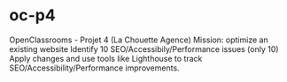 # oc-p4
OpenClassrooms - Projet 4 (La Chouette Agence)
Mission: optimize an existing website
Identify 10 SEO/Accessibily/Performance issues (only 10)
Apply changes and use tools like Lighthouse to track SEO/Accessibility/Performance improvements.
